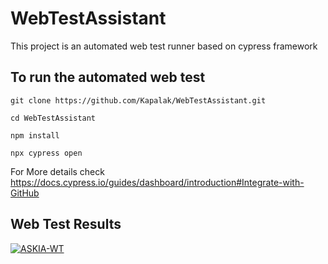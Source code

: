 # WebTestAssistant
This project is an automated web test runner based on cypress framework

## To run the automated web test

`git clone https://github.com/Kapalak/WebTestAssistant.git`

`cd WebTestAssistant`

`npm install`

`npx cypress open`


For More details check 
https://docs.cypress.io/guides/dashboard/introduction#Integrate-with-GitHub

## Web Test Results

[![ASKIA-WT](https://github.com/Askia/WebTestAssistant/actions/workflows/askia-wt.yml/badge.svg)](https://github.com/Askia/WebTestAssistant/actions/workflows/askia-wt.yml)



